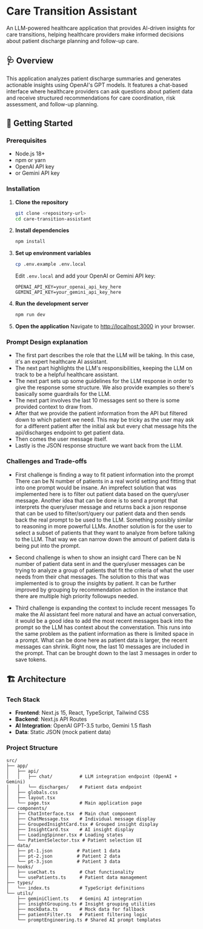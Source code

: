 # Care Transition Assistant

An LLM-powered healthcare application that provides AI-driven insights for care transitions, helping healthcare providers make informed decisions about patient discharge planning and follow-up care.

## 🩺 Overview

This application analyzes patient discharge summaries and generates actionable insights using OpenAI's GPT models. It features a chat-based interface where healthcare providers can ask questions about patient data and receive structured recommendations for care coordination, risk assessment, and follow-up planning.

## 🚀 Getting Started

### Prerequisites

- Node.js 18+
- npm or yarn
- OpenAI API key
- or Gemini API key

### Installation

1. **Clone the repository**

   ```bash
   git clone <repository-url>
   cd care-transition-assistant
   ```

2. **Install dependencies**

   ```bash
   npm install
   ```

3. **Set up environment variables**

   ```bash
   cp .env.example .env.local
   ```

   Edit `.env.local` and add your OpenAI or Gemini API key:

   ```
   OPENAI_API_KEY=your_openai_api_key_here
   GEMINI_API_KEY=your_gemini_api_key_here
   ```

4. **Run the development server**

   ```bash
   npm run dev
   ```

5. **Open the application**
   Navigate to [http://localhost:3000](http://localhost:3000) in your browser.



### Prompt Design explanation

- The first part describes the role that the LLM will be taking. In this case, it's an expert healthcare AI assistant.
- The next part highlights the LLM's responsibilities, keeping the LLM on track to be a helpful healthcare assistant.
- The next part sets up some guidelines for the LLM response in order to give the response some structure. We also provide examples so there's basically some guardrails for the LLM.
- The next part involves the last 10 messages sent so there is some provided context to draw from.
- After that we provide the patient information from the API but filtered down to which patient we need. This may be tricky as the user may ask for a different patient after the initial ask but every chat message hits the api/discharges endpoint to get patient data.
- Then comes the user message itself.
- Lastly is the JSON response structure we want back from the LLM.


### Challenges and Trade-offs

- First challenge is finding a way to fit patient information into the prompt
There can be N number of patients in a real world setting and fitting that into one prompt would be insane. An imprefect solution that was implemented here is to filter out patient data based on the query/user message. Another idea that can be done is to send a prompt that interprets the query/user message and returns back a json response that can be used to filter/sort/query our patient data and then sends back the real prompt to be used to the LLM. Something possibly similar to reasoning in more powerful LLMs.
Another solution is for the user to select a subset of patients that they want to analyze from before talking to the LLM. That way we can narrow down the amount of patient data is being put into the prompt.

- Second challenge is when to show an insight card
There can be N number of patient data sent in and the query/user messages can be trying to analyze a group of patients that fit the criteria of what the user needs from their chat messages. The solution to this that was implemented is to group the insights by patient. It can be further improved by grouping by recommendation action in the instance that there are multiple high priority followups needed. 

- Third challenge is expanding the context to include recent messages
To make the AI assistant feel more natural and have an actual conversation, it would be a good idea to add the most recent messages back into the prompt so the LLM has context about the converstation. This runs into the same problem as the patient information as there is limited space in a prompt. What can be done here as patient data is larger, the recent messages can shrink. Right now, the last 10 messages are included in the prompt. That can be brought down to the last 3 messages in order to save tokens.

## 🏗️ Architecture

### Tech Stack

- **Frontend**: Next.js 15, React, TypeScript, Tailwind CSS
- **Backend**: Next.js API Routes
- **AI Integration**: OpenAI GPT-3.5 turbo, Gemini 1.5 flash
- **Data**: Static JSON (mock patient data)

### Project Structure

```
src/
├── app/
│   ├── api/
│   │   ├── chat/          # LLM integration endpoint (OpenAI + Gemini)
│   │   └── discharges/    # Patient data endpoint
│   ├── globals.css
│   ├── layout.tsx
│   └── page.tsx           # Main application page
├── components/
│   ├── ChatInterface.tsx  # Main chat component
│   ├── ChatMessage.tsx    # Individual message display
│   ├── GroupedInsightCard.tsx # Grouped insight display
│   ├── InsightCard.tsx    # AI insight display
│   ├── LoadingSpinner.tsx # Loading states
│   └── PatientSelector.tsx # Patient selection UI
├── data/
│   ├── pt-1.json         # Patient 1 data
│   ├── pt-2.json         # Patient 2 data
│   └── pt-3.json         # Patient 3 data
├── hooks/
│   ├── useChat.ts         # Chat functionality
│   └── usePatients.ts     # Patient data management
├── types/
│   └── index.ts           # TypeScript definitions
└── utils/
    ├── geminiClient.ts    # Gemini AI integration
    ├── insightGrouping.ts # Insight grouping utilities
    ├── mockData.ts        # Mock data for fallback
    ├── patientFilter.ts   # Patient filtering logic
    └── promptEngineering.ts # Shared AI prompt templates
```
